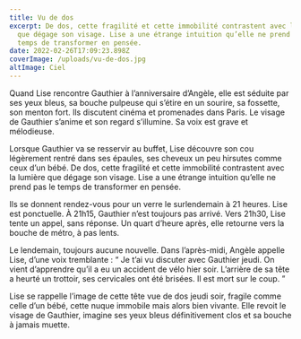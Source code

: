 ```yaml
---
title: Vu de dos
excerpt: De dos, cette fragilité et cette immobilité contrastent avec la lumière
  que dégage son visage. Lise a une étrange intuition qu’elle ne prend pas le
  temps de transformer en pensée.
date: 2022-02-26T17:09:23.898Z
coverImage: /uploads/vu-de-dos.jpg
altImage: Ciel
---
```

Quand Lise rencontre Gauthier à l’anniversaire d’Angèle, elle est séduite par ses yeux bleus, sa bouche pulpeuse qui s’étire en un sourire, sa fossette, son menton fort. Ils discutent cinéma et promenades dans Paris. Le visage de Gauthier s’anime et son regard s’illumine. Sa voix est grave et mélodieuse. 

Lorsque Gauthier va se resservir au buffet, Lise découvre son cou légèrement rentré dans ses épaules, ses cheveux un peu hirsutes comme ceux d’un bébé. De dos, cette fragilité et cette immobilité contrastent avec la lumière que dégage son visage. Lise a une étrange intuition qu’elle ne prend pas le temps de transformer en pensée.

Ils se donnent rendez-vous pour un verre le surlendemain à 21 heures. Lise est ponctuelle. À 21h15, Gauthier n’est toujours pas arrivé. Vers 21h30, Lise tente un appel, sans réponse. Un quart d’heure après, elle retourne vers la bouche de métro, à pas lents.

Le lendemain, toujours aucune nouvelle. Dans l’après-midi, Angèle appelle Lise, d’une voix tremblante : “ Je t’ai vu discuter avec Gauthier jeudi. On vient d’apprendre qu’il a eu un accident de vélo hier soir. L’arrière de sa tête a heurté un trottoir, ses cervicales ont été brisées. Il est mort sur le coup. ”

Lise se rappelle l’image de cette tête vue de dos jeudi soir, fragile comme celle d’un bébé, cette nuque immobile mais alors bien vivante. Elle revoit le visage de Gauthier, imagine ses yeux bleus définitivement clos et sa bouche à jamais muette.

